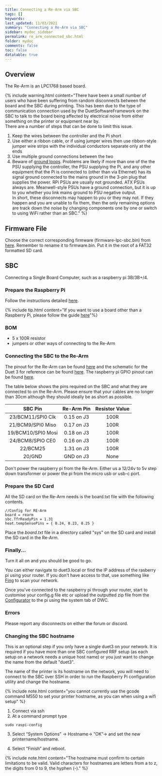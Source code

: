 ```yaml
---
title: Connecting a Re-Arm via SBC
tags: []
keywords: 
last_updated: 11/03/2021
summary: "Connecting a Re-Arm via SBC"
sidebar: mydoc_sidebar
permalink: re_arm_connected_sbc.html
folder: mydoc
comments: false
toc: false
datatable: true
---
```


## Overview

The Re-Arm is an LPC1768 based board.

{% include warning.html content="There have been a small number of users who have been suffering from random disconnects between the board and the SBC during printing. This has been due to the type of communication connection used by the DuetSoftwareFramework on the SBC to talk to the board being affected by electrical noise from either something on the printer or equipment near by. <br/> There are a number of steps that can be done to limit this issue.<br/>
1. Keep the wires between the controller and the Pi short <br/>
2. Use either a ribbon cable, or if using jumper wires then use ribbon-style jumper wire strips with the individual conductors separate only at the ends <br/>
3. Use multiple ground connections between the two<br/>
4. Beware of [ground loops](https://duet3d.dozuki.com/Wiki/USB_ground_loops). Problems are likely if more than one of the the PSU supplying the controller, the PSU supplying the Pi, and any other equipment that the Pi is connected to (other than via Ethernet) has its signal ground connected to the mains ground in the 3-pin plug that supplies the power. RPi PSUs are usually not grounded. ATX PSUs always are. Meanwell-style PSUs have a ground connection, but it is up to you whether you link mains ground to PSU negative output.<br/>
In short, these disconnects may happen to you or they may not. If they happen and you are unable to fix them, then the only remaining options are track down the noise by changing components one by one or switch to using WiFi rather than an SBC." %}

## Firmware File

Choose the correct corresponding firmware (firmware-lpc-sbc.bin) from [here](https://github.com/gloomyandy/RepRapFirmware/releases). Remember to rename it to firmware.bin. Put it in the root of a FAT32 formatted SD card.      

## SBC

Connecting a Single Board Computer, such as a raspberry pi 3B/3B+/4. 

### Prepare the Raspberry Pi

Follow the instructions detailed [here](lpc_sbc.html).

{% include tip.html content="If you want to use a board other than a Raspberry Pi, please follow the guide [here](dsf_on_armbian.html)"%}

### BOM

* 5 x 100R resistor
* jumpers or other ways of connecting to the Re-Arm

### Connecting the SBC to the Re-Arm

The pinout for the Re-Arm can be found [here](https://github.com/gloomyandy/RepRapFirmware/wiki/Re-Arm-Pins) and the schematic for the Duet 3 for reference can be found [here](https://github.com/Duet3D/Duet3-Mainboard-6HC/blob/master/Duet3_Mainboard_v1.0/Duet3_MB_schematic_v1.0.pdf). The raspberry pi GPIO pinout can be found [here](https://www.google.com/search?q=raspberry+pi+gpio+pinout&rlz=1C1CHBD_en-GBGB889GB889&sxsrf=ALeKk01CVlA8N_CGAQqQGp-7_N3pXiV0LA:1586203613303&source=lnms&tbm=isch&sa=X&ved=2ahUKEwid56X3zNToAhXSURUIHX3IAnkQ_AUoAXoECA0QAw&biw=1920&bih=937). 

The table below shows the pins required on the SBC and what they are connected to on the Re-Arm. Please ensure that your cables are no longer than 30cm although they should ideally be as short as possible.   

<div class="datatable-begin"></div>

| SBC Pin       | Re-Arm Pin       | Resistor Value  |
| :-------------: |:-------------:| :---------------:|
| 23/BCM11/SPI0 Clk | 0.15 on J3         | 100R            |
| 21/BCM9/SPI0 Miso  | 0.17 on J3         | 100R           |
| 19/BCM10/SPI0 Mosi | 0.18 on J3         | 100R             |
| 24/BCM8/SPIO CE0 | 0.16 on J3         | 100R             |
| 22/BCM25 | 1.31 on J3         | 100R             |
| 20/GND | GND on J3          | None             |

<div class="datatable-end"></div>

Don't power the raspberry pi from the Re-Arm. Either us a 12/24v to 5v step down transformer or power the pi from the micro usb or usb-c port.

### Prepare the SD Card

All the SD card on the Re-Arm needs is the board.txt file with the following contents.

```
//Config for RE-Arm
board = rearm
sbc.TfrReadyPin = 1.31
heat.tempSensePins = { 0.24, 0.23, 0.25 }
```

Place the *board.txt* file in a directory called "sys" on the SD card and install the SD card in the Re-Arm.   

### Finally...

Turn it all on and you should be good to go.

You can either navigate to duet3.local or find the IP address of the rasberry pi using your router. If you don't have access to that, use something like [Fing](https://www.fing.com/products/fing-desktop) to scan your network.

Once you've connected to the raspberry pi through your router, start to customise your config.g file etc or upload the outputted zip file from the [Configurator](https://teamgloomy.github.io/Configurator) to the pi using the system tab of DWC.

### Errors

Please report any  disconnects on either the forum or discord.

### Changing the SBC hostname

This is an optional step if you only have a single duet3 on your network. It is required if you have more than one SBC configured RRF setup (as each setup on a network needs a unique host name) or you just want to change the name from the default "duet3".

The name of the printer is its hostname on the network, you will need to connect to the SBC over SSH in order to run the Raspberry Pi configuration utility and change the hostname.

{% include note.html content="you cannot currently use the gcode command M550 to set your printer hostname, as you can when using a wifi setup" %}

1. Connect via ssh
2. At a command prompt type
```
sudo raspi-config
```
3. Select “System Options” -> Hostname-> “OK”-> and set the new printername/hostname.

4. Select “Finish” and reboot.

{% include note.html content="The hostname must confirm to certain limitations to be valid. Valid characters for hostnames are letters from a to z, the digits from 0 to 9, the hyphen (-)." %}